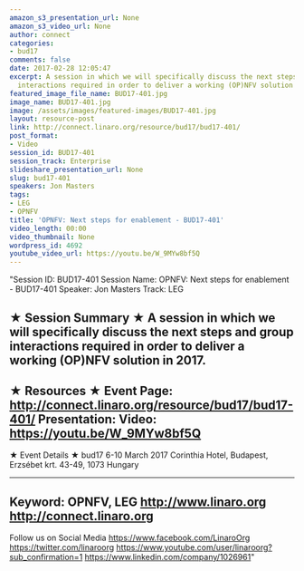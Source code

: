 ```yaml
---
amazon_s3_presentation_url: None
amazon_s3_video_url: None
author: connect
categories:
- bud17
comments: false
date: 2017-02-28 12:05:47
excerpt: A session in which we will specifically discuss the next steps and group
  interactions required in order to deliver a working (OP)NFV solution in 2017.
featured_image_file_name: BUD17-401.jpg
image_name: BUD17-401.jpg
image: /assets/images/featured-images/BUD17-401.jpg
layout: resource-post
link: http://connect.linaro.org/resource/bud17/bud17-401/
post_format:
- Video
session_id: BUD17-401
session_track: Enterprise
slideshare_presentation_url: None
slug: bud17-401
speakers: Jon Masters
tags:
- LEG
- OPNFV
title: 'OPNFV: Next steps for enablement - BUD17-401'
video_length: 00:00
video_thumbnail: None
wordpress_id: 4692
youtube_video_url: https://youtu.be/W_9MYw8bf5Q
---
```


"Session ID: BUD17-401
Session Name: OPNFV: Next steps for enablement - BUD17-401
Speaker: Jon Masters
Track: LEG


★ Session Summary ★
A session in which we will specifically discuss the next steps and group interactions required in order to deliver a working (OP)NFV solution in 2017.
---------------------------------------------------
★ Resources ★
Event Page: http://connect.linaro.org/resource/bud17/bud17-401/
Presentation:
Video: https://youtu.be/W_9MYw8bf5Q
 ---------------------------------------------------

★ Event Details ★
bud17
6-10 March 2017
Corinthia Hotel, Budapest,
Erzsébet krt. 43-49,
1073 Hungary

---------------------------------------------------
Keyword: OPNFV, LEG
http://www.linaro.org
http://connect.linaro.org
---------------------------------------------------
Follow us on Social Media
https://www.facebook.com/LinaroOrg
https://twitter.com/linaroorg
https://www.youtube.com/user/linaroorg?sub_confirmation=1
https://www.linkedin.com/company/1026961"